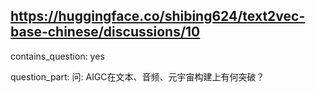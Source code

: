 ## https://huggingface.co/shibing624/text2vec-base-chinese/discussions/10

contains_question: yes

question_part: 问:
AIGC在文本、音频、元宇宙构建上有何突破？